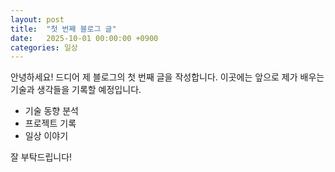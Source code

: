 ```yaml
---
layout: post
title:  "첫 번째 블로그 글"
date:   2025-10-01 00:00:00 +0900
categories: 일상
---
```

안녕하세요! 드디어 제 블로그의 첫 번째 글을 작성합니다. 이곳에는 앞으로 제가 배우는 기술과 생각들을 기록할 예정입니다.

- 기술 동향 분석
- 프로젝트 기록
- 일상 이야기

잘 부탁드립니다!